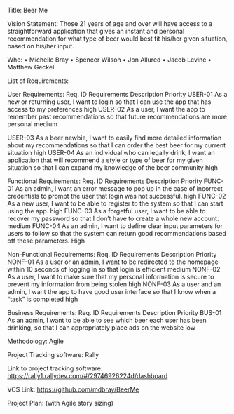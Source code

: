 Title: Beer Me 

Vision Statement: Those 21 years of age and over will have access to a straightforward application that gives an instant and personal recommendation for what type of beer would best fit his/her given situation, based on his/her input.

Who: 
•	Michelle Bray
•	Spencer Wilson
•	Jon Allured
•	Jacob Levine
•	Matthew Geckel

List of Requirements:

User Requirements:
Req. ID	Requirements Description	Priority
USER-01	As a new or returning user, I want to login so that I can use the app that has access to my preferences	high
USER-02	As a user, I want the app to remember past recommendations so that future recommendations are more personal	medium

USER-03	As a beer newbie, I want to easily find more detailed information about my recommendations so that I can order the best beer for my current situation	high
USER-04	As an individual who can legally drink, I want an application that will recommend a style or type of beer for my given situation so that I can expand my knowledge of the beer community	high


Functional Requirements:
Req. ID	Requirements Description	Priority
FUNC-01	As an admin, I want an error message to pop up in the case of incorrect credentials to prompt the user that login was not successful.	high
FUNC-02	As a new user, I want to be able to register to the system so that I can start using the app.	high
FUNC-03	As a forgetful user, I want to be able to recover my password so that I don’t have to create a whole new account.	medium
FUNC-04	As an admin, I want to define clear input parameters for users to follow so that the system can return good recommendations based off these parameters.	High


Non-Functional Requirements:
Req. ID	Requirements Description	Priority
NONF-01	As a user or an admin, I want to be redirected to the homepage within 10 seconds of logging in so that login is efficient	medium
NONF-02	As a user, I want to make sure that my personal information is secure to prevent my information from being stolen	high
NONF-03	As a user and an admin, I want the app to have good user interface so that I know when a “task” is completed	high


Business Requirements:
Req. ID	Requirements Description	Priority
BUS-01	As an admin, I want to be able to see which beer each user has been drinking, so that I can appropriately place ads on the website	low

Methodology: Agile 

Project Tracking software: Rally

Link to project tracking software: https://rally1.rallydev.com/#/29746926224d/dashboard

VCS Link: https://github.com/mdbray/BeerMe










Project Plan: (with Agile story sizing)
 
